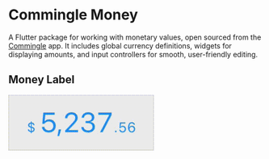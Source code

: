 # Commingle Money

A Flutter package for working with monetary values, open sourced from the [Commingle](https://commingle.app) app. It includes global currency definitions, widgets for displaying amounts, and input controllers for smooth, user-friendly editing.

## Money Label
![Money Label demo](https://github.com/chris-rutkowski/commingle_money/raw/main/readme_assets/money_label.gif)
